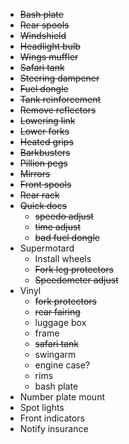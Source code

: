 * ~~Bash plate~~
* ~~Rear spools~~
* ~~Windshield~~
* ~~Headlight bulb~~
* ~~Wings muffler~~
* ~~Safari tank~~
* ~~Steering dampener~~
* ~~Fuel dongle~~
* ~~Tank reinforcement~~
* ~~Remove reflectors~~
* ~~Lowering link~~
* ~~Lower forks~~
* ~~Heated grips~~
* ~~Barkbusters~~
* ~~Pillion pegs~~
* ~~Mirrors~~
* ~~Front spools~~
* ~~Rear rack~~
* ~~Quick docs~~
  * ~~speedo adjust~~
  * ~~time adjust~~
  * ~~bad fuel dongle~~
* Supermotard
  * Install wheels
  * ~~Fork leg protectors~~
  * ~~Speedometer adjust~~
* Vinyl
  * ~~fork protectors~~
  * ~~rear fairing~~
  * luggage box
  * frame
  * ~~safari tank~~
  * swingarm
  * engine case?
  * rims
  * bash plate
* Number plate mount
* Spot lights
* Front indicators
* Notify insurance
